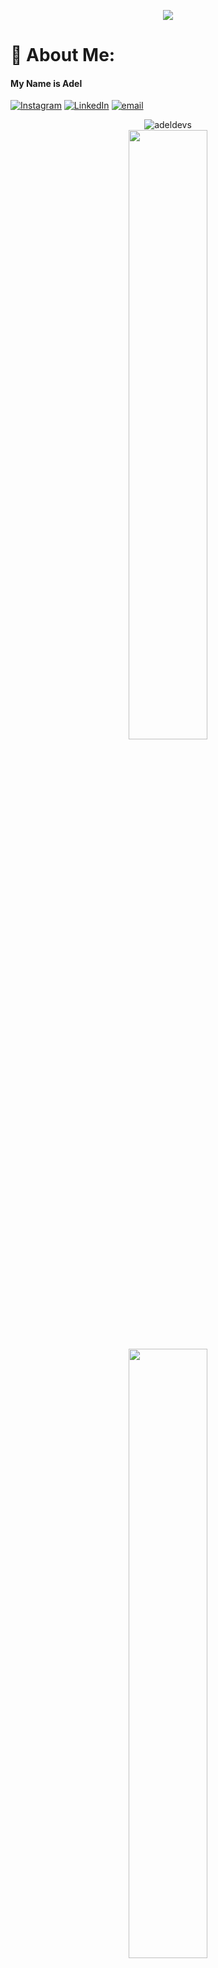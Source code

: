 <p align="center">
  <img src="https://capsule-render.vercel.app/api?type=waving&color=gradient&text=Hey!!&height=100&section=header"/>
</p>

# 💫 About Me:
#### My Name is Adel 
[![Instagram](https://img.shields.io/badge/Instagram-%23E4405F.svg?logo=Instagram&logoColor=white)](https://instagram.com/Sree_dee_p) [![LinkedIn](https://img.shields.io/badge/LinkedIn-%230077B5.svg?logo=linkedin&logoColor=white)](https://linkedin.com/in/Sreedeep-Pradeep ) [![email](https://img.shields.io/badge/Email-D14836?logo=gmail&logoColor=white)](mailto:adeldevs87gmail.com) <br/>
<p align="center">
    <img src="https://komarev.com/ghpvc/?username=adeldevs&label=Total%20Visitors%20:%20&color=green&style=flat" alt="adeldevs"/>
    <br>
  <img height="50%" width="auto" src ="https://github-readme-stats.vercel.app/api?username=adeldevs&show_icons=true&count_private=true&theme=darcula&hide_border=true&hide=issues,contribs&bg_color=00000000">
    
  <img height="50%" width="auto" src ="https://github-readme-stats.vercel.app/api/top-langs/?username=adeldevs&layout=compact&hide_border=true&theme=darcula&bg_color=00000000&langs_count=6&hide=jupyter%20notebook,tex,css,php&exclude_repo=Pacman-AI">  
  <br>
  <img src ="https://github-readme-streak-stats.herokuapp.com?user=adeldevs&theme=darcula&hide_border=true&background=FFFFFF00">
</p>

## Ho Noo Watch This 🐍 Will Eating My Commits .

<picture>
  <source media="(prefers-color-scheme: dark)" srcset="https://raw.githubusercontent.com/adeldevs/adeldevs/output/github-snake-dark.svg" />
  <source media="(prefers-color-scheme: light)" srcset="https://raw.githubusercontent.com/adeldevs/adeldevs/output/github-snake.svg" />
  <img alt="github-snake" src="https://raw.githubusercontent.com/adeldevs/adeldevs/output/github-snake.svg" />
</picture>


<p align="center">
  <img src="https://capsule-render.vercel.app/api?type=waving&color=gradient&height=100&section=footer"/>
</p>
